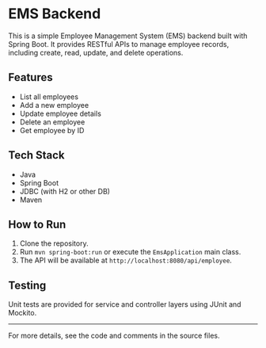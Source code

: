 # EMS Backend

This is a simple Employee Management System (EMS) backend built with Spring Boot. It provides RESTful APIs to manage employee records, including create, read, update, and delete operations.

## Features
- List all employees
- Add a new employee
- Update employee details
- Delete an employee
- Get employee by ID

## Tech Stack
- Java
- Spring Boot
- JDBC (with H2 or other DB)
- Maven

## How to Run
1. Clone the repository.
2. Run `mvn spring-boot:run` or execute the `EmsApplication` main class.
3. The API will be available at `http://localhost:8080/api/employee`.

## Testing
Unit tests are provided for service and controller layers using JUnit and Mockito.

---
For more details, see the code and comments in the source files.

